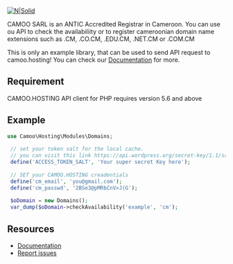 [![N|Solid](https://www.camoo.hosting/img/logos/logoDomain.png)](https://www.camoo.hosting)

CAMOO SARL is an ANTIC Accredited Registrar in Cameroon.
You can use ou API to check the availabiliity or to register cameroonian domain name extensions such as .CM, .CO.CM, .EDU.CM, .NET.CM or .COM.CM

This is only an example library, that can be used to send API request to camoo.hosting! You can check our [Documentation](https://api-doc.camoo.hosting) for more.

Requirement
-----------
CAMOO.HOSTING API client for PHP requires version 5.6 and above

Example
-------
```php
use Camoo\Hosting\Modules\Domains;
 
 // set your token salt for the local cache.
 // you can visit this link https://api.wordpress.org/secret-key/1.1/salt/ to pickup one
 define('ACCESS_TOKEN_SALT', 'Your super secret Key here');
 
 // SET your CAMOO.HOSTING creadentials
 define('cm_email', 'you@gmail.com');
 define('cm_passwd', '2BSe3@pMRbCnV>J(G');
 
 $oDomain = new Domains();
 var_dump($oDomain->checkAvailability('example', 'cm');
```

Resources
---------

  * [Documentation](https://api-doc.camoo.hosting)
  * [Report issues](https://github.com/camoo/hosting/issues)
